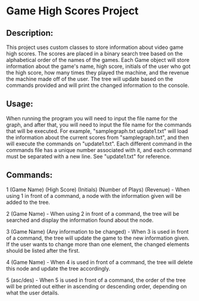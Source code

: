# Game High Scores Project
## Description:
This project uses custom classes to store information about video game high scores. The scores are placed in a binary search tree based on the alphabetical order of the names of the games. Each Game object will store information about the game's name, high score, initials of the user who got the high score, how many times they played the machine, and the revenue the machine made off of the user. The tree will update based on the commands provided and will print the changed information to the console.

## Usage:
When running the program you will need to input the file name for the graph, and after that, you will need to input the file name for the commands that will be executed. For example, "samplegraph.txt update1.txt" will load the information about the current scores from "samplegraph.txt", and then will execute the commands on "update1.txt". Each different command in the commands file has a unique number associated with it, and each command must be separated with a new line. See "update1.txt" for reference.

## Commands:
1 (Game Name) (High Score) (Initials) (Number of Plays) (Revenue) - When using 1 in front of a command, a node with the information given will be added to the tree.

2 (Game Name) - When using 2 in front of a command, the tree will be searched and display the information found about the node.

3 (Game Name) (Any information to be changed) - When 3 is used in front of a command, the tree will update the game to the new information given. If the user wants to change more than one element, the changed elements should be listed after the first.

4 (Game Name) - When 4 is used in front of a command, the tree will delete this node and update the tree accordingly.

5 (asc/des) - When 5 is used in front of a command, the order of the tree will be printed out either in ascending or descending order, depending on what the user details.
